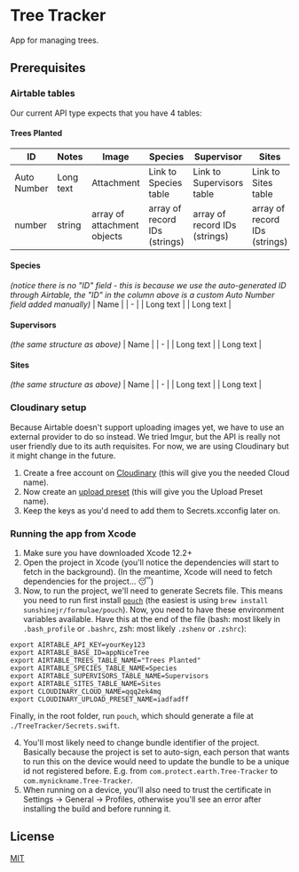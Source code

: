 #  Tree Tracker
App for managing trees.

## Prerequisites

### Airtable tables
Our current API type expects that you have 4 tables:

#### Trees Planted
| ID | Notes | Image | Species | Supervisor | Sites | Coordinates | What3Words | CreatedDate | UploadedDate | ImageSignature |
| - | - | - | - | - | - | - | - | - | - | - |
| Auto Number | Long text | Attachment | Link to Species table  | Link to Supervisors table | Link to Sites table | Text | Text | Date and time | Date and time | Text |
| number | string | array of attachment objects | array of record IDs (strings) | array of record IDs (strings) | array of record IDs (strings) | string | string | string (ISO 8601 formatted date) | string (ISO 8601 formatted date) | string |

#### Species
_(notice there is no "ID" field - this is because we use the auto-generated ID through Airtable, the "ID" in the column above is a custom Auto Number field added manually)_
| Name |
| - |
| Long text |
| Long text |

#### Supervisors
_(the same structure as above)_
| Name |
| - |
| Long text |
| Long text |

#### Sites
_(the same structure as above)_
| Name |
| - |
| Long text |
| Long text |

### Cloudinary setup
Because Airtable doesn't support uploading images yet, we have to use an external provider to do so instead. We tried Imgur, but the API is really not user friendly due to its auth requisites. For now, we are using Cloudinary but it might change in the future.

1. Create a free account on [Cloudinary](https://cloudinary.com/users/register/free) (this will give you the needed Cloud name).
2. Now create an [upload preset](https://cloudinary.com/console/settings/upload) (this will give you the Upload Preset name).
3. Keep the keys as you'd need to add them to Secrets.xcconfig later on.

### Running the app from Xcode
1. Make sure you have downloaded Xcode 12.2+
2. Open the project in Xcode (you'll notice the dependencies will start to fetch in the background).
(In the meantime, Xcode will need to fetch dependencies for the project... 😴)
3. Now, to run the project, we'll need to generate Secrets file. This means you need to run first install [`pouch`](https://github.com/sunshinejr/pouch) (the easiest is using `brew install sunshinejr/formulae/pouch`). Now, you need to have these environment variables available. Have this at the end of the file (bash: most likely in `.bash_profile` or `.bashrc`, zsh: most likely `.zshenv` or `.zshrc`):
```
export AIRTABLE_API_KEY=yourKey123
export AIRTABLE_BASE_ID=appNiceTree
export AIRTABLE_TREES_TABLE_NAME="Trees Planted"
export AIRTABLE_SPECIES_TABLE_NAME=Species
export AIRTABLE_SUPERVISORS_TABLE_NAME=Supervisors
export AIRTABLE_SITES_TABLE_NAME=Sites
export CLOUDINARY_CLOUD_NAME=qqq2ek4mq
export CLOUDINARY_UPLOAD_PRESET_NAME=iadfadff
```
Finally, in the root folder, run `pouch`, which should generate a file at `./TreeTracker/Secrets.swift`.

4. You'll most likely need to change bundle identifier of the project. Basically because the project is set to auto-sign, each person that wants to run this on the device would need to update the bundle to be a unique id not registered before. E.g. from `com.protect.earth.Tree-Tracker` to `com.mynickname.Tree-Tracker`.
5. When running on a device, you'll also need to trust the certificate in Settings -> General -> Profiles, otherwise you'll see an error after installing the build and before running it.

## License
[MIT](License.md)
